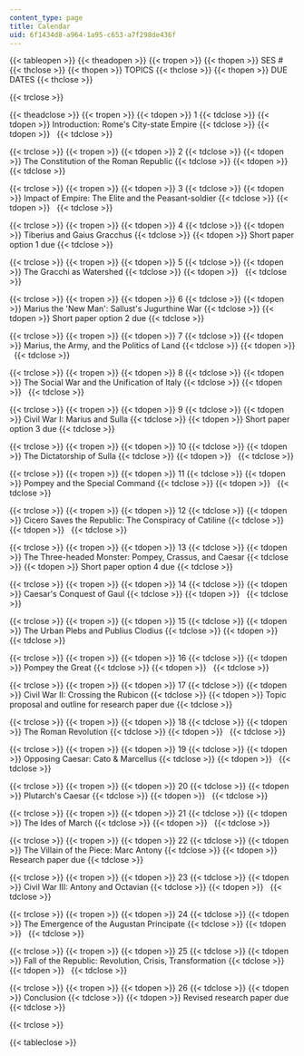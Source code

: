 ```yaml
---
content_type: page
title: Calendar
uid: 6f1434d8-a964-1a95-c653-a7f298de436f
---
```


{{< tableopen >}}
{{< theadopen >}}
{{< tropen >}}
{{< thopen >}}
SES #
{{< thclose >}}
{{< thopen >}}
TOPICS
{{< thclose >}}
{{< thopen >}}
DUE DATES
{{< thclose >}}

{{< trclose >}}

{{< theadclose >}}
{{< tropen >}}
{{< tdopen >}}
1
{{< tdclose >}}
{{< tdopen >}}
Introduction: Rome's City-state Empire
{{< tdclose >}}
{{< tdopen >}}
 
{{< tdclose >}}

{{< trclose >}}
{{< tropen >}}
{{< tdopen >}}
2
{{< tdclose >}}
{{< tdopen >}}
The Constitution of the Roman Republic
{{< tdclose >}}
{{< tdopen >}}
 
{{< tdclose >}}

{{< trclose >}}
{{< tropen >}}
{{< tdopen >}}
3
{{< tdclose >}}
{{< tdopen >}}
Impact of Empire: The Elite and the Peasant-soldier
{{< tdclose >}}
{{< tdopen >}}
 
{{< tdclose >}}

{{< trclose >}}
{{< tropen >}}
{{< tdopen >}}
4
{{< tdclose >}}
{{< tdopen >}}
Tiberius and Gaius Gracchus
{{< tdclose >}}
{{< tdopen >}}
Short paper option 1 due
{{< tdclose >}}

{{< trclose >}}
{{< tropen >}}
{{< tdopen >}}
5
{{< tdclose >}}
{{< tdopen >}}
The Gracchi as Watershed
{{< tdclose >}}
{{< tdopen >}}
 
{{< tdclose >}}

{{< trclose >}}
{{< tropen >}}
{{< tdopen >}}
6
{{< tdclose >}}
{{< tdopen >}}
Marius the 'New Man': Sallust's Jugurthine War
{{< tdclose >}}
{{< tdopen >}}
Short paper option 2 due
{{< tdclose >}}

{{< trclose >}}
{{< tropen >}}
{{< tdopen >}}
7
{{< tdclose >}}
{{< tdopen >}}
Marius, the Army, and the Politics of Land
{{< tdclose >}}
{{< tdopen >}}
 
{{< tdclose >}}

{{< trclose >}}
{{< tropen >}}
{{< tdopen >}}
8
{{< tdclose >}}
{{< tdopen >}}
The Social War and the Unification of Italy
{{< tdclose >}}
{{< tdopen >}}
 
{{< tdclose >}}

{{< trclose >}}
{{< tropen >}}
{{< tdopen >}}
9
{{< tdclose >}}
{{< tdopen >}}
Civil War I: Marius and Sulla
{{< tdclose >}}
{{< tdopen >}}
Short paper option 3 due
{{< tdclose >}}

{{< trclose >}}
{{< tropen >}}
{{< tdopen >}}
10
{{< tdclose >}}
{{< tdopen >}}
The Dictatorship of Sulla
{{< tdclose >}}
{{< tdopen >}}
 
{{< tdclose >}}

{{< trclose >}}
{{< tropen >}}
{{< tdopen >}}
11
{{< tdclose >}}
{{< tdopen >}}
Pompey and the Special Command
{{< tdclose >}}
{{< tdopen >}}
 
{{< tdclose >}}

{{< trclose >}}
{{< tropen >}}
{{< tdopen >}}
12
{{< tdclose >}}
{{< tdopen >}}
Cicero Saves the Republic: The Conspiracy of Catiline
{{< tdclose >}}
{{< tdopen >}}
 
{{< tdclose >}}

{{< trclose >}}
{{< tropen >}}
{{< tdopen >}}
13
{{< tdclose >}}
{{< tdopen >}}
The Three-headed Monster: Pompey, Crassus, and Caesar
{{< tdclose >}}
{{< tdopen >}}
Short paper option 4 due
{{< tdclose >}}

{{< trclose >}}
{{< tropen >}}
{{< tdopen >}}
14
{{< tdclose >}}
{{< tdopen >}}
Caesar's Conquest of Gaul
{{< tdclose >}}
{{< tdopen >}}
 
{{< tdclose >}}

{{< trclose >}}
{{< tropen >}}
{{< tdopen >}}
15
{{< tdclose >}}
{{< tdopen >}}
The Urban Plebs and Publius Clodius
{{< tdclose >}}
{{< tdopen >}}
 
{{< tdclose >}}

{{< trclose >}}
{{< tropen >}}
{{< tdopen >}}
16
{{< tdclose >}}
{{< tdopen >}}
Pompey the Great
{{< tdclose >}}
{{< tdopen >}}
 
{{< tdclose >}}

{{< trclose >}}
{{< tropen >}}
{{< tdopen >}}
17
{{< tdclose >}}
{{< tdopen >}}
Civil War II: Crossing the Rubicon
{{< tdclose >}}
{{< tdopen >}}
Topic proposal and outline for research paper due
{{< tdclose >}}

{{< trclose >}}
{{< tropen >}}
{{< tdopen >}}
18
{{< tdclose >}}
{{< tdopen >}}
The Roman Revolution
{{< tdclose >}}
{{< tdopen >}}
 
{{< tdclose >}}

{{< trclose >}}
{{< tropen >}}
{{< tdopen >}}
19
{{< tdclose >}}
{{< tdopen >}}
Opposing Caesar: Cato & Marcellus
{{< tdclose >}}
{{< tdopen >}}
 
{{< tdclose >}}

{{< trclose >}}
{{< tropen >}}
{{< tdopen >}}
20
{{< tdclose >}}
{{< tdopen >}}
Plutarch's Caesar
{{< tdclose >}}
{{< tdopen >}}
 
{{< tdclose >}}

{{< trclose >}}
{{< tropen >}}
{{< tdopen >}}
21
{{< tdclose >}}
{{< tdopen >}}
The Ides of March
{{< tdclose >}}
{{< tdopen >}}
 
{{< tdclose >}}

{{< trclose >}}
{{< tropen >}}
{{< tdopen >}}
22
{{< tdclose >}}
{{< tdopen >}}
The Villain of the Piece: Marc Antony
{{< tdclose >}}
{{< tdopen >}}
Research paper due
{{< tdclose >}}

{{< trclose >}}
{{< tropen >}}
{{< tdopen >}}
23
{{< tdclose >}}
{{< tdopen >}}
Civil War III: Antony and Octavian
{{< tdclose >}}
{{< tdopen >}}
 
{{< tdclose >}}

{{< trclose >}}
{{< tropen >}}
{{< tdopen >}}
24
{{< tdclose >}}
{{< tdopen >}}
The Emergence of the Augustan Principate
{{< tdclose >}}
{{< tdopen >}}
 
{{< tdclose >}}

{{< trclose >}}
{{< tropen >}}
{{< tdopen >}}
25
{{< tdclose >}}
{{< tdopen >}}
Fall of the Republic: Revolution, Crisis, Transformation
{{< tdclose >}}
{{< tdopen >}}
 
{{< tdclose >}}

{{< trclose >}}
{{< tropen >}}
{{< tdopen >}}
26
{{< tdclose >}}
{{< tdopen >}}
Conclusion
{{< tdclose >}}
{{< tdopen >}}
Revised research paper due
{{< tdclose >}}

{{< trclose >}}

{{< tableclose >}}